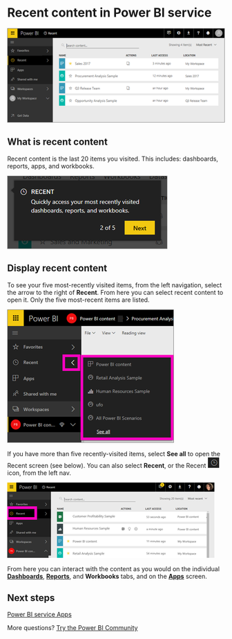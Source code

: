 ﻿<properties
   pageTitle="Display recently-visited content in Power BI"
   description="documentation for recents in Power BI"
   services="powerbi"
   documentationCenter=""
   authors="mihart"
   manager="erikre"
   backup=""
   editor=""
   tags=""
   qualityFocus="no"
   qualityDate=""/>

<tags
   ms.service="powerbi"
   ms.devlang="NA"
   ms.topic="article"
   ms.tgt_pltfrm="NA"
   ms.workload="powerbi"
   ms.date="05/03/2017"
   ms.author="mihart"/>

# **Recent** content in Power BI service

![](media/powerbi-service-recent/power-bi-recent-screen.png)

## What is recent content
Recent content is the last 20 items you visited.  This includes: dashboards, reports, apps, and workbooks.

![](media/powerbi-service-recent/power-bi-recent.png)

## Display recent content

To see your five most-recently visited items, from the left navigation, select the arrow to the right of **Recent**.  From here you can select recent content to open it. Only the five most-recent items are listed.

![](media/powerbi-service-recent/power-bi-recent-flyout-new.png)

If you have more than five recently-visited items, select **See all** to open the Recent screen (see below). You can also select **Recent**, or the Recent ![](media/powerbi-service-recent/power-bi-recent-icon.png)  icon, from the left nav.

![](media/powerbi-service-recent/power-bi-recent-list.png)

From here you can interact with the content as you would on the individual [**Dashboards**](powerbi-service-dashboards.md), [**Reports**](powerbi-service-reports.md), and **Workbooks** tabs, and on the [**Apps**](/powerbi-service-what-are-apps.md) screen.

##  Next steps

[Power BI service Apps](powerbi-service-apps.md)

More questions? [Try the Power BI Community](http://community.powerbi.com/)
